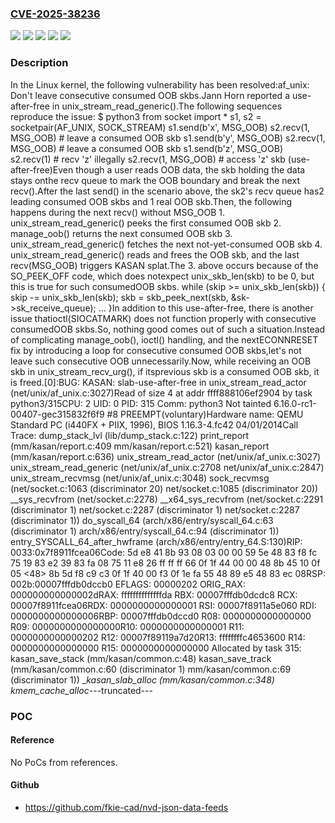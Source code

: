 ### [CVE-2025-38236](https://cve.mitre.org/cgi-bin/cvename.cgi?name=CVE-2025-38236)
![](https://img.shields.io/static/v1?label=Product&message=Linux&color=blue)
![](https://img.shields.io/static/v1?label=Version&message=&color=brightgreen)
![](https://img.shields.io/static/v1?label=Version&message=314001f0bf927015e459c9d387d62a231fe93af3%20&color=brightgreen)
![](https://img.shields.io/static/v1?label=Version&message=5.15%20&color=brightgreen)
![](https://img.shields.io/static/v1?label=Vulnerability&message=n%2Fa&color=blue)

### Description

In the Linux kernel, the following vulnerability has been resolved:af_unix: Don't leave consecutive consumed OOB skbs.Jann Horn reported a use-after-free in unix_stream_read_generic().The following sequences reproduce the issue:  $ python3  from socket import *  s1, s2 = socketpair(AF_UNIX, SOCK_STREAM)  s1.send(b'x', MSG_OOB)  s2.recv(1, MSG_OOB)     # leave a consumed OOB skb  s1.send(b'y', MSG_OOB)  s2.recv(1, MSG_OOB)     # leave a consumed OOB skb  s1.send(b'z', MSG_OOB)  s2.recv(1)              # recv 'z' illegally  s2.recv(1, MSG_OOB)     # access 'z' skb (use-after-free)Even though a user reads OOB data, the skb holding the data stays onthe recv queue to mark the OOB boundary and break the next recv().After the last send() in the scenario above, the sk2's recv queue has2 leading consumed OOB skbs and 1 real OOB skb.Then, the following happens during the next recv() without MSG_OOB  1. unix_stream_read_generic() peeks the first consumed OOB skb  2. manage_oob() returns the next consumed OOB skb  3. unix_stream_read_generic() fetches the next not-yet-consumed OOB skb  4. unix_stream_read_generic() reads and frees the OOB skb, and the last recv(MSG_OOB) triggers KASAN splat.The 3. above occurs because of the SO_PEEK_OFF code, which does notexpect unix_skb_len(skb) to be 0, but this is true for such consumedOOB skbs.  while (skip >= unix_skb_len(skb)) {    skip -= unix_skb_len(skb);    skb = skb_peek_next(skb, &sk->sk_receive_queue);    ...  }In addition to this use-after-free, there is another issue thatioctl(SIOCATMARK) does not function properly with consecutive consumedOOB skbs.So, nothing good comes out of such a situation.Instead of complicating manage_oob(), ioctl() handling, and the nextECONNRESET fix by introducing a loop for consecutive consumed OOB skbs,let's not leave such consecutive OOB unnecessarily.Now, while receiving an OOB skb in unix_stream_recv_urg(), if itsprevious skb is a consumed OOB skb, it is freed.[0]:BUG: KASAN: slab-use-after-free in unix_stream_read_actor (net/unix/af_unix.c:3027)Read of size 4 at addr ffff888106ef2904 by task python3/315CPU: 2 UID: 0 PID: 315 Comm: python3 Not tainted 6.16.0-rc1-00407-gec315832f6f9 #8 PREEMPT(voluntary)Hardware name: QEMU Standard PC (i440FX + PIIX, 1996), BIOS 1.16.3-4.fc42 04/01/2014Call Trace: <TASK> dump_stack_lvl (lib/dump_stack.c:122) print_report (mm/kasan/report.c:409 mm/kasan/report.c:521) kasan_report (mm/kasan/report.c:636) unix_stream_read_actor (net/unix/af_unix.c:3027) unix_stream_read_generic (net/unix/af_unix.c:2708 net/unix/af_unix.c:2847) unix_stream_recvmsg (net/unix/af_unix.c:3048) sock_recvmsg (net/socket.c:1063 (discriminator 20) net/socket.c:1085 (discriminator 20)) __sys_recvfrom (net/socket.c:2278) __x64_sys_recvfrom (net/socket.c:2291 (discriminator 1) net/socket.c:2287 (discriminator 1) net/socket.c:2287 (discriminator 1)) do_syscall_64 (arch/x86/entry/syscall_64.c:63 (discriminator 1) arch/x86/entry/syscall_64.c:94 (discriminator 1)) entry_SYSCALL_64_after_hwframe (arch/x86/entry/entry_64.S:130)RIP: 0033:0x7f8911fcea06Code: 5d e8 41 8b 93 08 03 00 00 59 5e 48 83 f8 fc 75 19 83 e2 39 83 fa 08 75 11 e8 26 ff ff ff 66 0f 1f 44 00 00 48 8b 45 10 0f 05 <48> 8b 5d f8 c9 c3 0f 1f 40 00 f3 0f 1e fa 55 48 89 e5 48 83 ec 08RSP: 002b:00007fffdb0dccb0 EFLAGS: 00000202 ORIG_RAX: 000000000000002dRAX: ffffffffffffffda RBX: 00007fffdb0dcdc8 RCX: 00007f8911fcea06RDX: 0000000000000001 RSI: 00007f8911a5e060 RDI: 0000000000000006RBP: 00007fffdb0dccd0 R08: 0000000000000000 R09: 0000000000000000R10: 0000000000000001 R11: 0000000000000202 R12: 00007f89119a7d20R13: ffffffffc4653600 R14: 0000000000000000 R15: 0000000000000000 </TASK>Allocated by task 315: kasan_save_stack (mm/kasan/common.c:48) kasan_save_track (mm/kasan/common.c:60 (discriminator 1) mm/kasan/common.c:69 (discriminator 1)) __kasan_slab_alloc (mm/kasan/common.c:348) kmem_cache_alloc_---truncated---

### POC

#### Reference
No PoCs from references.

#### Github
- https://github.com/fkie-cad/nvd-json-data-feeds

